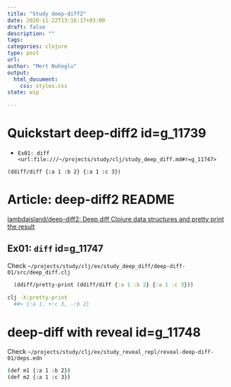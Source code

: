```yaml
--- 
title: "Study deep-diff2"
date: 2020-11-22T13:16:17+03:00 
draft: false
description: ""
tags:
categories: clojure
type: post
url:
author: "Mert Nuhoglu"
output:
  html_document:
    css: styles.css
state: wip

---
```


# Quickstart deep-diff2 id=g_11739

- `Ex01: diff <url:file:///~/projects/study/clj/study_deep_diff.md#r=g_11747>`

`(ddiff/diff {:a 1 :b 2} {:a 1 :c 3})`

# Article: deep-diff2 README

[lambdaisland/deep-diff2: Deep diff Clojure data structures and pretty print the result](https://github.com/lambdaisland/deep-diff2)

## Ex01: `diff` id=g_11747

Check `~/projects/study/clj/ex/study_deep_diff/deep-diff-01/src/deep_diff.clj`

```clj
  (ddiff/pretty-print (ddiff/diff {:a 1 :b 2} {:a 1 :c 3}))
```

```bash
clj -X:pretty-print
  ##> {:a 1, +:c 3, -:b 2}
```

# deep-diff with reveal id=g_11748

Check `~/projects/study/clj/ex/study_reveal_repl/reveal-deep-diff-01/deps.edn`

```bash
(def m1 {:a 1 :b 2})
(def m2 {:a 1 :c 3})
```


